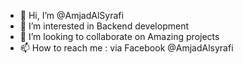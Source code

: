 - 👋 Hi, I’m @AmjadAlSyrafi
- 👀 I’m interested in Backend development
- 💞️ I’m looking to collaborate on Amazing projects
- 📫 How to reach me :
via Facebook @AmjadAlsyrafi 

<!---
AmjadAlSyrafi/AmjadAlSyrafi is a ✨ special ✨ repository because its `README.md` (this file) appears on your GitHub profile.
You can click the Preview link to take a look at your changes.
--->
